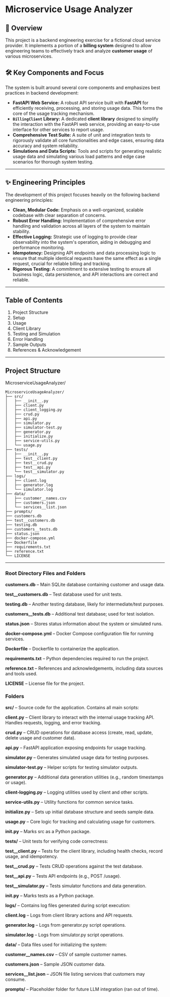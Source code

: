 # Microservice Usage Analyzer

## 🚀 Overview

This project is a backend engineering exercise for a fictional cloud service provider. It implements a portion of a **billing system** designed to allow engineering teams to effectively track and analyze **customer usage** of various microservices.

## 🛠️ Key Components and Focus

The system is built around several core components and emphasizes best practices in backend development:

* **FastAPI Web Service:** A robust API service built with **FastAPI** for efficiently receiving, processing, and storing usage data. This forms the core of the usage tracking mechanism.
* **`BillingClient` Library:** A dedicated **client library** designed to simplify the interaction with the FastAPI web service, providing an easy-to-use interface for other services to report usage.
* **Comprehensive Test Suite:** A suite of unit and integration tests to rigorously validate all core functionalities and edge cases, ensuring data accuracy and system reliability.
* **Simulations and Data Scripts:** Tools and scripts for generating realistic usage data and simulating various load patterns and edge case scenarios for thorough system testing.

---

## ✨ Engineering Principles

The development of this project focuses heavily on the following backend engineering principles:

* **Clean, Modular Code:** Emphasis on a well-organized, scalable codebase with clear separation of concerns.
* **Robust Error Handling:** Implementation of comprehensive error handling and validation across all layers of the system to maintain stability.
* **Effective Logging:** Strategic use of logging to provide clear observability into the system's operation, aiding in debugging and performance monitoring.
* **Idempotency:** Designing API endpoints and data processing logic to ensure that multiple identical requests have the same effect as a single request, crucial for reliable billing and tracking.
* **Rigorous Testing:** A commitment to extensive testing to ensure all business logic, data persistence, and API interactions are correct and reliable.

---
## Table of Contents
   1. Project Structure
   2. Setup
   3. Usage
   4. Client Library
   5. Testing and Simulation
   6. Error Handling
   7. Sample Outputs
   8. References & Acknowledgement
   
---
## Project Structure
MicroserviceUsageAnalyzer/
```
MicroserviceUsageAnalyzer/
├── src/
│   ├── __init__.py
│   ├── client.py
│   ├── client_logging.py
│   ├── crud.py
│   ├── api.py
│   ├── simulator.py
│   ├── simulator-test.py
│   ├── generator.py
│   ├── initialize.py
│   ├── service-utils.py
│   └── usage.py
├── tests/
│   ├── __init__.py
│   ├── test__client.py
│   ├── test__crud.py
│   ├── test__api.py
│   └── test__simulator.py
├── logs/
│   ├── client.log
│   ├── generator.log
│   └── simulator.log
├── data/
│   ├── customer__names.csv
│   ├── customers.json
│   └── services__list.json
├── prompts/
├── customers.db
├── test__customers.db
├── testing.db
├── customers__tests.db
├── status.json
├── docker-compose.yml
├── Dockerfile
├── requirements.txt
├── reference.txt
└── LICENSE
```
---
### Root Directory Files and Folders

   **customers.db** – Main SQLite database containing customer and usage data.

   **test__customers.db** – Test database used for unit tests.

**testing.db** – Another testing database, likely for intermediate/test purposes.

**customers__tests.db** – Additional test database; used for test isolation.

**status.json** – Stores status information about the system or simulated runs.

**docker-compose.yml** – Docker Compose configuration file for running services.

**Dockerfile** – Dockerfile to containerize the application.

**requirements.txt** – Python dependencies required to run the project.

**reference.txt** – References and acknowledgements, including data sources and tools used.

**LICENSE** – License file for the project.

### Folders

**src/** – Source code for the application. Contains all main scripts:

**client.py** – Client library to interact with the internal usage tracking API. Handles requests, logging, and error tracking.

**crud.py** – CRUD operations for database access (create, read, update, delete usage and customer data).

**api.py** – FastAPI application exposing endpoints for usage tracking.

**simulator.py** – Generates simulated usage data for testing purposes.

**simulator-test.py** – Helper scripts for testing simulator outputs.

**generator.py** – Additional data generation utilities (e.g., random timestamps or usage).

**client-logging.py** – Logging utilities used by client and other scripts.

**service-utils.py** – Utility functions for common service tasks.

**initialize.py** – Sets up initial database structure and seeds sample data.

**usage.py** – Core logic for tracking and calculating usage for customers.

**__init__.py** – Marks src as a Python package.

**tests/** – Unit tests for verifying code correctness:

**test__client.py** – Tests for the client library, including health checks, record usage, and idempotency.

**test__crud.py** – Tests CRUD operations against the test database.

**test__api.py** – Tests API endpoints (e.g., POST /usage).

**test__simulator.py** – Tests simulator functions and data generation.

**__init__.py** – Marks tests as a Python package.

**logs/** – Contains log files generated during script execution:

**client.log** – Logs from client library actions and API requests.

**generator.log** – Logs from generator.py script operations.

**simulator.log** – Logs from simulator.py script operations.

**data/** – Data files used for initializing the system:

**customer__names.csv** – CSV of sample customer names.

**customers.json** – Sample JSON customer data.

**services__list.json** – JSON file listing services that customers may consume.

**prompts/** – Placeholder folder for future LLM integration (ran out of time).

